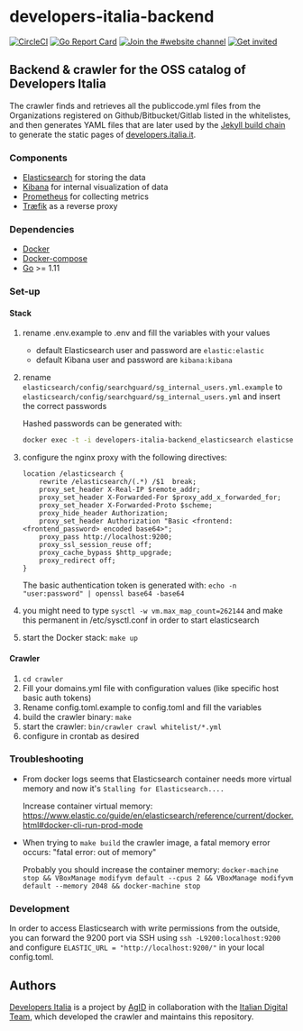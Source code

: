 # developers-italia-backend

[![CircleCI](https://circleci.com/gh/italia/developers-italia-backend/tree/master.svg?style=shield)](https://circleci.com/gh/italia/developers-italia-backend/tree/master)
[![Go Report Card](https://goreportcard.com/badge/github.com/italia/developers-italia-backend)](https://goreportcard.com/report/github.com/italia/developers-italia-backend) [![Join the #website channel](https://img.shields.io/badge/Slack%20channel-%23website-blue.svg?logo=slack)](https://developersitalia.slack.com/messages/C9R26QMT6)
[![Get invited](https://slack.developers.italia.it/badge.svg)](https://slack.developers.italia.it/)

## Backend & crawler for the OSS catalog of Developers Italia

The crawler finds and retrieves all the publiccode.yml files from the Organizations registered on Github/Bitbucket/Gitlab listed in the whitelistes, and then generates YAML files that are later used by the [Jekyll build chain](https://github.com/italia/developers.italia.it) to generate the static pages of [developers.italia.it](https://developers.italia.it/).

### Components

- [Elasticsearch](https://www.elastic.co/products/elasticsearch) for storing the data
- [Kibana](https://www.elastic.co/products/kibana) for internal visualization of data
- [Prometheus](https://prometheus.io) for collecting metrics
- [Træfik](https://traefik.io) as a reverse proxy

### Dependencies

- [Docker](https://www.docker.com/)
- [Docker-compose](https://docs.docker.com/compose/)
- [Go](https://golang.org/) >= 1.11

### Set-up

#### Stack

1. rename .env.example to .env and fill the variables with your values

    - default Elasticsearch user and password are `elastic:elastic`
    - default Kibana user and password are `kibana:kibana`

2. rename `elasticsearch/config/searchguard/sg_internal_users.yml.example` to `elasticsearch/config/searchguard/sg_internal_users.yml` and insert the correct passwords

    Hashed passwords can be generated with:

    ```bash
    docker exec -t -i developers-italia-backend_elasticsearch elasticsearch/plugins/search-guard-6/tools/hash.sh -p <password>
    ```

3. configure the nginx proxy with the following directives:

    ```
    location /elasticsearch {
        rewrite /elasticsearch/(.*) /$1  break;
        proxy_set_header X-Real-IP $remote_addr;
        proxy_set_header X-Forwarded-For $proxy_add_x_forwarded_for;
        proxy_set_header X-Forwarded-Proto $scheme;
        proxy_hide_header Authorization;
        proxy_set_header Authorization "Basic <frontend:<frontend_password> encoded base64>";
        proxy_pass http://localhost:9200;
        proxy_ssl_session_reuse off;
        proxy_cache_bypass $http_upgrade;
        proxy_redirect off;
    }
    ```
    
    The basic authentication token is generated with: `echo -n "user:password" | openssl base64 -base64`

4. you might need to type `sysctl -w vm.max_map_count=262144` and make this permanent in /etc/sysctl.conf in order to start elasticsearch

5. start the Docker stack: `make up`

#### Crawler

1. `cd crawler`
2. Fill your domains.yml file with configuration values (like specific host basic auth tokens)
3. Rename config.toml.example to config.toml and fill the variables
4. build the crawler binary: `make`
5. start the crawler: `bin/crawler crawl whitelist/*.yml`
6. configure in crontab as desired

### Troubleshooting

- From docker logs seems that Elasticsearch container needs more virtual memory and now it's `Stalling for Elasticsearch....`

  Increase container virtual memory: https://www.elastic.co/guide/en/elasticsearch/reference/current/docker.html#docker-cli-run-prod-mode

- When trying to `make build` the crawler image, a fatal memory error occurs: "fatal error: out of memory"

  Probably you should increase the container memory:
  `docker-machine stop && VBoxManage modifyvm default --cpus 2 && VBoxManage modifyvm default --memory 2048 && docker-machine stop`

### Development

In order to access Elasticsearch with write permissions from the outside, you can forward the 9200 port via SSH using `ssh -L9200:localhost:9200` and configure `ELASTIC_URL = "http://localhost:9200/"` in your local config.toml.

## Authors

[Developers Italia](https://developers.italia.it) is a project by [AgID](https://www.agid.gov.it/) in collaboration with the [Italian Digital Team](https://teamdigitale.governo.it/), which developed the crawler and maintains this repository.